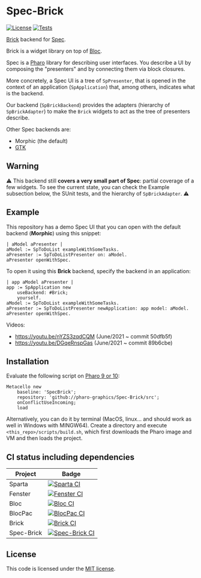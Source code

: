 # Spec-Brick

[![License](https://img.shields.io/github/license/pharo-graphics/Spec-Brick.svg)](./LICENSE)
[![Tests](https://github.com/pharo-graphics/Spec-Brick/actions/workflows/test.yml/badge.svg)](https://github.com/pharo-graphics/Spec-Brick/actions/workflows/test.yml)

[Brick](https://github.com/pharo-graphics/Brick) backend for [Spec](https://github.com/pharo-spec/Spec). 

Brick is a widget library on top of [Bloc](https://github.com/pharo-graphics/Bloc).

Spec is a [Pharo](https://pharo.org/) library for describing user interfaces. You describe a UI by composing the "presenters" and by connecting them via block closures.

More concretely, a Spec UI is a tree of `SpPresenter`, that is opened in the context of an application (`SpApplication`) that, among others, indicates what is the backend.

Our backend (`SpBrickBackend`) provides the adapters (hierarchy of `SpBrickAdapter`) to make the `Brick` widgets to act as the tree of presenters describe.

Other Spec backends are:
- Morphic (the default)
- [GTK](https://github.com/pharo-spec/Spec-Gtk)

## Warning

:warning: 
This backend still **covers a very small part of Spec**: partial coverage of a few widgets. To see the current state, you can check the Example subsection below, the SUnit tests, and the hierarchy of `SpBrickAdapter`.
:warning:

## Example

This repository has a demo Spec UI that you can open with the default backend (**Morphic**) using this snippet:

```smalltalk
| aModel aPresenter |
aModel := SpToDoList exampleWithSomeTasks.
aPresenter := SpToDoListPresenter on: aModel.
aPresenter openWithSpec.
```

To open it using this **Brick** backend, specify the backend in an application:

```smalltalk
| app aModel aPresenter |
app := SpApplication new 
	useBackend: #Brick;
	yourself.
aModel := SpToDoList exampleWithSomeTasks.
aPresenter := SpToDoListPresenter newApplication: app model: aModel.
aPresenter openWithSpec.
```

Videos:
- https://youtu.be/nYZS3zqdCQM (June/2021 ~ commit 50dfb5f)
- https://youtu.be/DGqeRnspGas (June/2021 ~ commit 89b6cbe)


## Installation

Evaluate the following script on [Pharo 9 or 10](https://pharo.org/download):

```smalltalk
Metacello new
	baseline: 'SpecBrick';
	repository: 'github://pharo-graphics/Spec-Brick/src';
	onConflictUseIncoming;
	load
```

Alternatively, you can do it by terminal (MacOS, linux... and should work as well in Windows with MINGW64). 
Create a directory and execute `<this_repo>/scripts/build.sh`, which first downloads the Pharo image and VM and then loads the project.

## CI status including dependencies


| Project | Badge |
| ------- | ----- |
| Sparta | [![Sparta CI](https://github.com/pharo-graphics/sparta/actions/workflows/test.yml/badge.svg)](https://github.com/pharo-graphics/sparta/actions/workflows/test.yml) |
| Fenster | [![Fenster CI](https://github.com/pharo-graphics/fenster/actions/workflows/test.yml/badge.svg)](https://github.com/pharo-graphics/fenster/actions/workflows/test.yml) |
| Bloc | [![Bloc CI](https://github.com/pharo-graphics/Bloc/actions/workflows/test.yml/badge.svg)](https://github.com/pharo-graphics/Bloc/actions/workflows/test.yml) |
| BlocPac | [![BlocPac CI](https://github.com/pharo-graphics/bloc-pac/actions/workflows/test.yml/badge.svg)](https://github.com/pharo-graphics/bloc-pac/actions/workflows/test.yml) |
| Brick | [![Brick CI](https://github.com/pharo-graphics/Brick/actions/workflows/test.yml/badge.svg)](https://github.com/pharo-graphics/Brick/actions/workflows/test.yml) |
| Spec-Brick | [![Spec-Brick CI](https://github.com/pharo-graphics/Spec-Brick/actions/workflows/test.yml/badge.svg)](https://github.com/pharo-graphics/Spec-Brick/actions/workflows/test.yml) |

## License

This code is licensed under the [MIT license](./LICENSE).
